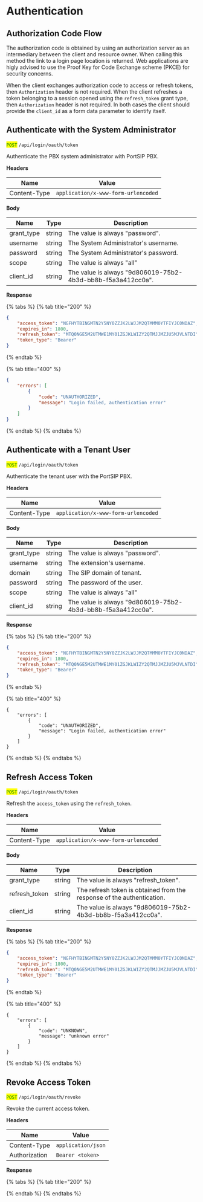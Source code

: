 # Authentication

## Authorization Code Flow

The authorization code is obtained by using an authorization server as an intermediary between the client and resource owner. When calling this method the link to a login page location is returned. Web applications are higly advised to use the Proof Key for Code Exchange scheme (PKCE) for security concerns.

When the client exchanges authorization code to access or refresh tokens, then `Authorization` header is not required. When the client refreshes a token belonging to a session opened using the `refresh_token` grant type, then `Authorization` header is not required. In both cases the client should provide the `client_id` as a form data parameter to identify itself.

## Authenticate with the System Administrator

<mark style="color:green;">`POST`</mark> `/api/login/oauth/token`

Authenticate the PBX system administrator with PortSIP PBX.

**Headers**

| Name         | Value                               |
| ------------ | ----------------------------------- |
| Content-Type | `application/x-www-form-urlencoded` |

**Body**

| Name        | Type   | Description                                                 |
| ----------- | ------ | ----------------------------------------------------------- |
| grant\_type | string | The value is always "password".                             |
| username    | string | The System Administrator's username.                        |
| password    | string | The System Administrator's password.                        |
| scope       | string | The value is always  "all"                                  |
| client\_id  | string | The value is always "9d806019-75b2-4b3d-bb8b-f5a3a412cc0a". |

**Response**

{% tabs %}
{% tab title="200" %}
```json
{
    "access_token": "NGFHYTBINGMTN2Y5NY0ZZJK2LWJJM2QTMMM0YTFIYJC0NDAZ",
    "expires_in": 1800,
    "refresh_token": "MTQ0NGE5M2UTMWE1MY01ZGJKLWIZY2QTMJJMZJU5MJVLNTDI",
    "token_type": "Bearer"
}
```
{% endtab %}

{% tab title="400" %}
```json
{
    "errors": [
        {
            "code": "UNAUTHORIZED",
            "message": "Login failed, authentication error"
        }
    ]
}
```
{% endtab %}
{% endtabs %}

## Authenticate with a Tenant User

<mark style="color:green;">`POST`</mark> `/api/login/oauth/token`

Authenticate the tenant user with the PortSIP PBX.

**Headers**

| Name         | Value                               |
| ------------ | ----------------------------------- |
| Content-Type | `application/x-www-form-urlencoded` |

**Body**

| Name        | Type   | Description                                                 |
| ----------- | ------ | ----------------------------------------------------------- |
| grant\_type | string | The value is always "password".                             |
| username    | string | The extension's username.                                   |
| domain      | string | The SIP domain of tenant.                                   |
| password    | string | The password of the user.                                   |
| scope       | string | The value is always  "all"                                  |
| client\_id  | string | The value is always "9d806019-75b2-4b3d-bb8b-f5a3a412cc0a". |

**Response**

{% tabs %}
{% tab title="200" %}
```json
{
    "access_token": "NGFHYTBINGMTN2Y5NY0ZZJK2LWJJM2QTMMM0YTFIYJC0NDAZ",
    "expires_in": 1800,
    "refresh_token": "MTQ0NGE5M2UTMWE1MY01ZGJKLWIZY2QTMJJMZJU5MJVLNTDI",
    "token_type": "Bearer"
}
```
{% endtab %}

{% tab title="400" %}
```
{
    "errors": [
        {
            "code": "UNAUTHORIZED",
            "message": "Login failed, authentication error"
        }
    ]
}
```
{% endtab %}
{% endtabs %}

## Refresh Access Token

<mark style="color:green;">`POST`</mark> `/api/login/oauth/token`

Refresh the `access_token` using the `refresh_token`.

**Headers**

| Name         | Value                               |
| ------------ | ----------------------------------- |
| Content-Type | `application/x-www-form-urlencoded` |

**Body**

| Name           | Type   | Description                                                            |
| -------------- | ------ | ---------------------------------------------------------------------- |
| grant\_type    | string | The value is always "refresh\_token".                                  |
| refresh\_token | string | The refresh token is obtained from the response of the authentication. |
| client\_id     | string | The value is always "9d806019-75b2-4b3d-bb8b-f5a3a412cc0a".            |

**Response**

{% tabs %}
{% tab title="200" %}
```json
{
    "access_token": "NGFHYTBINGMTN2Y5NY0ZZJK2LWJJM2QTMMM0YTFIYJC0NDAZ",
    "expires_in": 1800,
    "refresh_token": "MTQ0NGE5M2UTMWE1MY01ZGJKLWIZY2QTMJJMZJU5MJVLNTDI",
    "token_type": "Bearer"
}
```
{% endtab %}

{% tab title="400" %}
```
{
    "errors": [
        {
            "code": "UNKNOWN",
            "message": "unknown error"
        }
    ]
}
```
{% endtab %}
{% endtabs %}

## Revoke Access Token

<mark style="color:green;">`POST`</mark> `/api/login/oauth/revoke`

Revoke the current access token.

**Headers**

| Name          | Value              |
| ------------- | ------------------ |
| Content-Type  | `application/json` |
| Authorization | `Bearer <token>`   |

**Response**

{% tabs %}
{% tab title="200" %}

{% endtab %}
{% endtabs %}

